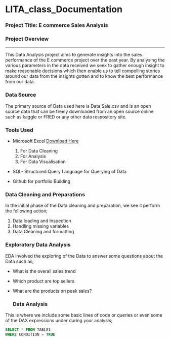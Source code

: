# LITA_class_Documentation

### Project Title: E commerce Sales Analysis

### Project Overview
---
This Data Analysis project aims to generate insights into the sales performance of the E commerce project over the past year. By analysing the various parameters in the data received we seek to gather enough insight to make reasonable decisions which then enable us to tell compelling stories around our data from the insights gotten and to know the best performance from our data.

### Data Source
The primary source of Data used here is Data Sale.csv and is an open source data that can be freely downloaded from an open source online such as kaggle or FRED or any other data respository site.

### Tools Used
- Microsoft Excel [Download Here](https://www.microsoft.com)
  1. For Data Cleaning
  2. For Analysis
  3. For Data Visualisation
     
- SQL- Structured Query Language for Querying of Data
- Github for portfolio Building

### Data Cleaning and Preparations
In the initial phase of the Data cleaning and preparation, we see it perform the following action;
1. Data loading and Inspection
2. Handling missing variables
3. Data Cleaning and formatting

### Exploratory Data Analysis
EDA involved the exploring of the Data to answer some questions about the Data such as;
- What is the overall sales trend
- Which product are top sellers
- What are the products on peak sales?

  ### Data Analysis
This is where we include some basic lines of code or queries or even some of the DAX expressions under during your analysis;

```SQL
SELECT * FROM TABLE1
WHERE CONDITION = TRUE
```
